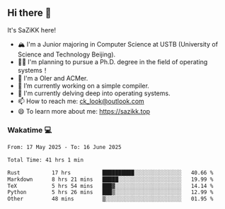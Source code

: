 ## Hi there 👋

It's SaZiKK here!

- 🏔️ I'm a Junior majoring in Computer Science  at USTB (University of Science and Technology Beijing).
- 🧑‍🎓 I'm planning to pursue a Ph.D. degree in the field of operating systems！
- 🚀 I'm a OIer and ACMer.
- 🔭 I’m currently working on a simple compiler.
- 🌱 I'm currently delving deep into operating systems.
- 📫 How to reach me: ck_look@outlook.com
- 😄 To learn more about me: https://sazikk.top

  
<!--
**SaZiKK/SaZiKK** is a ✨ _special_ ✨ repository because its `README.md` (this file) appears on your GitHub profile.

Here are some ideas to get you started:

- 🔭 I’m currently working on ...
- 🌱 I’m currently learning ...
- 👯 I’m looking to collaborate on ...
- 🤔 I’m looking for help with ...
- 💬 Ask me about ...
- 📫 How to reach me: ...
- 😄 Pronouns: ...
- ⚡ Fun fact: ...
-->

### Wakatime 💻

<!--START_SECTION:waka-->

```txt
From: 17 May 2025 - To: 16 June 2025

Total Time: 41 hrs 1 min

Rust          17 hrs          ██████████░░░░░░░░░░░░░░░   40.66 %
Markdown      8 hrs 21 mins   █████░░░░░░░░░░░░░░░░░░░░   19.99 %
TeX           5 hrs 54 mins   ███▓░░░░░░░░░░░░░░░░░░░░░   14.14 %
Python        5 hrs 26 mins   ███▒░░░░░░░░░░░░░░░░░░░░░   12.99 %
Other         48 mins         ▒░░░░░░░░░░░░░░░░░░░░░░░░   01.95 %
```

<!--END_SECTION:waka-->
